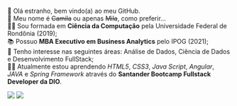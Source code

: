 👋 Olá estranho, bem vindo(a) ao meu GitHub. <br>
🌻 Meu nome é ~~Camila~~ ou apenas ~~Mila~~, como preferir...<br>
👩‍🎓 Sou formada em **Ciência da Computação** pela Universidade Federal de Rondônia (2019); <br>
📚 Possuo **MBA Executivo em Business Analytics** pelo IPOG (2021); <br>
👀 Tenho interesse nas seguintes áreas: Análise de Dados, Ciência de Dados e Desenvolvimento FullStack;  <br> 
👩‍💻 Atualmente estou aprendendo *HTML5*, *CSS3*, *Java Script*, *Angular*, *JAVA* e *Spring Framework* através do **Santander Bootcamp Fullstack Developer da DIO**. <br>

<div>
<!---<a href="https://www.facebook.com/camilasantos.ro" target="_blank"><img src="https://img.shields.io/badge/-Facebook-%230047B3?style=for-the-badge&logo=facebook&logoColor=white" target="_blank"></a>
<a href="https://www.instagram.com/kmilasantos_" target="_blank"><img src="https://img.shields.io/badge/-Instagram-%23E4405F?style=for-the-badge&logo=instagram&logoColor=white" target="_blank"></a>--->
<a href="https://www.linkedin.com/in/kmilasantos" target="_blank"><img src="https://img.shields.io/badge/-LinkedIn-%230077B5?style=for-the-badge&logo=linkedin&logoColor=white" target="_blank"></a>   
<a href = "mailto:camilasilvasantos97@hotmail.com"><img src="https://img.shields.io/badge/Gmail-D14836?style=for-the-badge&logo=gmail&logoColor=white" target="_blank"></a>
</div>


<!---
kmilasantos/kmilasantos é um repositório ✨ especial ✨ porque seu `README.md` (este arquivo) aparece no seu perfil do GitHub.
Você pode clicar no link Visualizar para dar uma olhada nas suas alterações.
--->
